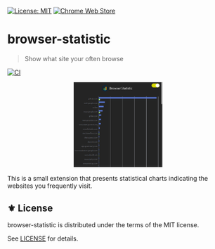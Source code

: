 [![License: MIT](https://img.shields.io/badge/License-MIT-green.svg)](https://opensource.org/licenses/MIT)
[![Chrome Web Store](https://img.shields.io/chrome-web-store/stars/dcojmbnboabakbjkdghaakedellfjjbh?logo=google-chrome&logoColor=white)](https://chromewebstore.google.com/detail/browser-statistic/dcojmbnboabakbjkdghaakedellfjjbh)

# browser-statistic
> Show what site your often browse

[![CI](https://github.com/jcs090218/browser-statistic/actions/workflows/test.yml/badge.svg)](https://github.com/jcs090218/browser-statistic/actions/workflows/test.yml)

<p align="center">
<img src="etc/demo.png" width="40%" />
</p>

This is a small extension that presents statistical charts indicating the websites you frequently visit.

## ⚜️ License

browser-statistic is distributed under the terms of the MIT license.

See [LICENSE](./LICENSE) for details.
